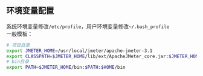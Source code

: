 ## 环境变量配置
系统环境变量修改```/etc/profile```，用户环境变量修改```~/.bash_profile```  
一般模板：  
```bash
# 项目目录
export JMETER_HOME=/usr/local/jmeter/apache-jmeter-3.1
export CLASSPATH=$JMETER_HOME/lib/ext/ApacheJMeter_core.jar:$JMETER_HOME/lib/jorphan.jar:$JMETER_HOME/lib/logkit-2.0.jar:$CLASSPATH
# bin目录
export PATH=$JMETER_HOME/bin:$PATH:$HOME/bin
```